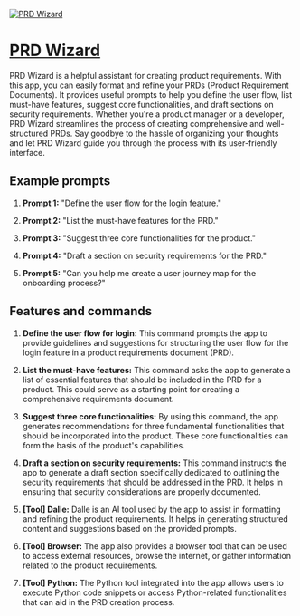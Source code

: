 [![PRD Wizard](https://files.oaiusercontent.com/file-SDTpKKvlLDECVtS5FGZNl9ev?se=2123-10-17T02%3A52%3A08Z&sp=r&sv=2021-08-06&sr=b&rscc=max-age%3D31536000%2C%20immutable&rscd=attachment%3B%20filename%3D54e17dab-156a-4b07-a7d0-389d0ef1cc1c.png&sig=afB0tRcRLLI3bavAXcgYFiBuoR0AXjO7GH/Jm7sKHtI%3D)](https://chat.openai.com/g/g-IeICqfyTz-prd-wizard)

# [PRD Wizard](https://chat.openai.com/g/g-IeICqfyTz-prd-wizard)

PRD Wizard is a helpful assistant for creating product requirements. With this app, you can easily format and refine your PRDs (Product Requirement Documents). It provides useful prompts to help you define the user flow, list must-have features, suggest core functionalities, and draft sections on security requirements. Whether you're a product manager or a developer, PRD Wizard streamlines the process of creating comprehensive and well-structured PRDs. Say goodbye to the hassle of organizing your thoughts and let PRD Wizard guide you through the process with its user-friendly interface.

## Example prompts

1. **Prompt 1:** "Define the user flow for the login feature."

2. **Prompt 2:** "List the must-have features for the PRD."

3. **Prompt 3:** "Suggest three core functionalities for the product."

4. **Prompt 4:** "Draft a section on security requirements for the PRD."

5. **Prompt 5:** "Can you help me create a user journey map for the onboarding process?"

## Features and commands

1. **Define the user flow for login:** This command prompts the app to provide guidelines and suggestions for structuring the user flow for the login feature in a product requirements document (PRD).

2. **List the must-have features:** This command asks the app to generate a list of essential features that should be included in the PRD for a product. This could serve as a starting point for creating a comprehensive requirements document.

3. **Suggest three core functionalities:** By using this command, the app generates recommendations for three fundamental functionalities that should be incorporated into the product. These core functionalities can form the basis of the product's capabilities.

4. **Draft a section on security requirements:** This command instructs the app to generate a draft section specifically dedicated to outlining the security requirements that should be addressed in the PRD. It helps in ensuring that security considerations are properly documented.

5. **[Tool] Dalle:** Dalle is an AI tool used by the app to assist in formatting and refining the product requirements. It helps in generating structured content and suggestions based on the provided prompts.

6. **[Tool] Browser:** The app also provides a browser tool that can be used to access external resources, browse the internet, or gather information related to the product requirements.

7. **[Tool] Python:** The Python tool integrated into the app allows users to execute Python code snippets or access Python-related functionalities that can aid in the PRD creation process.